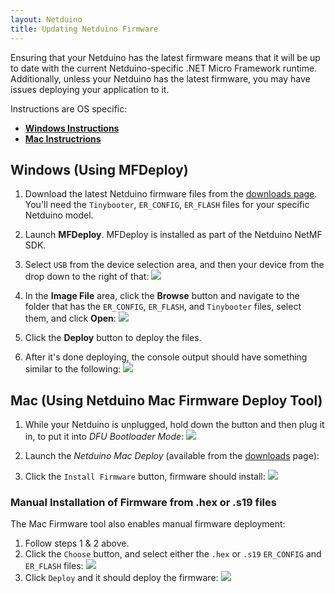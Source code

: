 ```yaml
---
layout: Netduino
title: Updating Netduino Firmware
---
```


Ensuring that your Netduino has the latest firmware means that it will be up to date with the current Netduino-specific .NET Micro Framework runtime. Additionally, unless your Netduino has the latest firmware, you may have issues deploying your application to it.

Instructions are OS specific:

 * **[Windows Instructions](#Windows)**
 * **[Mac Instructrions](#Mac)**


## <a name="Windows"></a>Windows (Using MFDeploy)

1. Download the latest Netduino firmware files from the [downloads page](../Downloads). You'll need the `Tinybooter`, `ER_CONFIG`, `ER_FLASH` files for your specific Netduino model.

2. Launch **MFDeploy**. MFDeploy is installed as part of the Netduino NetMF SDK.

3. Select `USB` from the device selection area, and then your device from the drop down to the right of that:
![](MFDeploy_01.png)

4. In the **Image File** area, click the **Browse** button and navigate to the folder that has the `ER_CONFIG`, `ER_FLASH`, and `Tinybooter` files, select them, and click **Open**:
![](MFDeploy_02.png)

5. Click the **Deploy** button to deploy the files.

6. After it's done deploying, the console output should have something similar to the following:
![](MFDeploy_06.png)



## <a name="Mac"></a>Mac (Using Netduino Mac Firmware Deploy Tool)

 1. While your Netduino is unplugged, hold down the button and then plug it in, to put it into _DFU Bootloader Mode_:
![](EnteringBootMode.gif)

 2. Launch the _Netduino Mac Deploy_ (available from the [downloads](../Downloads/) page):
 3. Click the `Install Firmware` button, firmware should install:
 ![](MacDeploy_AutomaticFirmwareUpdate.png)
 
### Manual Installation of Firmware from .hex or .s19 files

The Mac Firmware tool also enables manual firmware deployment:

 1. Follow steps 1 & 2 above.
 2. Click the `Choose` button, and select either the `.hex` or `.s19` `ER_CONFIG` and `ER_FLASH` files:
 ![](MacDeploy_SelectedFirmwareFiles.png)
 3. Click `Deploy` and it should deploy the firmware:
 ![](MacDeploy_ManuallyUpdatingFirmware.png)
